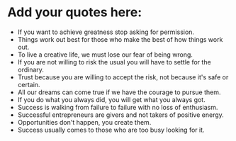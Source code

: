 # Add your quotes here:
- If you want to achieve greatness stop asking for permission.
- Things work out best for those who make the best of how things work out.
- To live a creative life, we must lose our fear of being wrong.
- If you are not willing to risk the usual you will have to settle for the ordinary.
- Trust because you are willing to accept the risk, not because it's safe or certain.
- All our dreams can come true if we have the courage to pursue them.
- If you do what you always did, you will get what you always got.
- Success is walking from failure to failure with no loss of enthusiasm.
- Successful entrepreneurs are givers and not takers of positive energy.
- Opportunities don't happen, you create them.
- Success usually comes to those who are too busy looking for it.